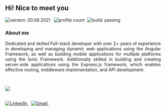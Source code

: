 ## Hi! Nice to meet you

![version :20.08.2021](https://img.shields.io/badge/version-20.08.2021-informational) &nbsp;
![profile count](https://komarev.com/ghpvc/?username=bhuvaneshcj&color=red)&nbsp;
![build: passing](https://img.shields.io/badge/build-passing-success)

### About me

<p align="justify">
Dedicated and skilled Full-stack developer with over 2+ years of experience in developing and managing dynamic web applications using the Angular Framework, as well as building mobile applications for multiple platforms using the Ionic Framework. Additionally skilled in building and creating server-side applications using the Express.js framework, which enables effective routing, middleware implementation, and API development.    
</p>
<br>
<p align="start">
    <a href="https://skillicons.dev">
        <img
            src="https://skillicons.dev/icons?i=angular,html,css,js,jquery,ts,bootstrap,tailwind,vscode,androidstudio,firebase,git,github,gitlab,postman,ai" />
    </a>
</p>
<br>
<a href="https://www.linkedin.com/in/bhuvaneshcj/"><img
        src="https://img.shields.io/badge/linkedin-%230077B5.svg?&style=for-the-badge&logo=linkedin&logoColor=white"
        alt="LinkedIn" />
</a>&nbsp;
<a href="mailto:cjbhuvanesh8@gmail.com?subject=Refered%20From%20Git%20Profile"><img
        src="https://img.shields.io/badge/gmail-%23D14836.svg?&style=for-the-badge&logo=gmail&logoColor=white"
        alt="Gmail" />
</a>&nbsp;
